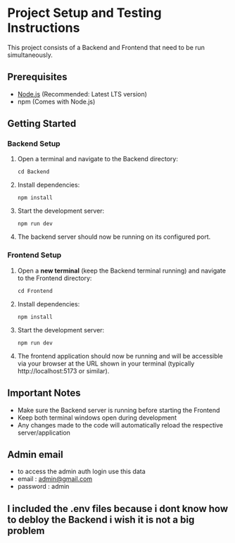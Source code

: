 # Project Setup and Testing Instructions

This project consists of a Backend and Frontend that need to be run simultaneously.

## Prerequisites

- [Node.js](https://nodejs.org/) (Recommended: Latest LTS version)
- npm (Comes with Node.js)

## Getting Started

### Backend Setup

1. Open a terminal and navigate to the Backend directory:
   ```
   cd Backend
   ```

2. Install dependencies:
   ```
   npm install
   ```

3. Start the development server:
   ```
   npm run dev
   ```

4. The backend server should now be running on its configured port.

### Frontend Setup

1. Open a **new terminal** (keep the Backend terminal running) and navigate to the Frontend directory:
   ```
   cd Frontend
   ```

2. Install dependencies:
   ```
   npm install
   ```

3. Start the development server:
   ```
   npm run dev
   ```

4. The frontend application should now be running and will be accessible via your browser at the URL shown in your terminal (typically http://localhost:5173 or similar).

## Important Notes

- Make sure the Backend server is running before starting the Frontend
- Keep both terminal windows open during development
- Any changes made to the code will automatically reload the respective server/application

## Admin email
 - to access the admin auth login use this data
 - email : admin@gmail.com
 - password : admin

## I included the .env files because i dont know how to debloy the Backend i wish it is not a big problem


